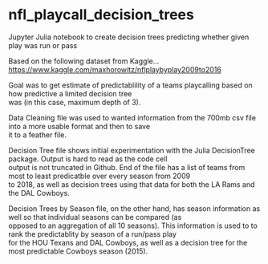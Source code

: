 # nfl_playcall_decision_trees
Jupyter Julia notebook to create decision trees predicting whether given play was run or pass

Based on the following dataset from Kaggle...
https://www.kaggle.com/maxhorowitz/nflplaybyplay2009to2016

Goal was to get estimate of predictablility of a teams playcalling based on how predictive a limited decision tree <br>
was (in this case, maximum depth of 3). 

Data Cleaning file was used to wanted information from the 700mb csv file into a more usable format and then to save <br>
it to a feather file.

Decision Tree file shows initial experimentation with the Julia DecisionTree package. Output is hard to read as the code cell <br>
output is not truncated in Github. End of the file has a list of teams from most to least predicatble over every season from 2009 <br>
to 2018, as well as decision trees using that data for both the LA Rams and the DAL Cowboys.

Decision Trees by Season file, on the other hand, has season information as well so that individual seasons can be compared (as <br>
opposed to an aggregation of all 10 seasons). This information is used to to rank the predictablity by season of a run/pass play <br>
for the HOU Texans and DAL Cowboys, as well as a decision tree for the most predictable Cowboys season (2015).
